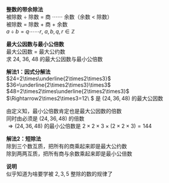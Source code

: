 **整数的带余除法**  
被除数 $\div$ 除数 $=$ 商 $\cdots\cdots$ 余数（余数 $<$ 除数）  
被除数 $=$ 除数 $+$ 商 $+$ 余数  
 $a\div b=q\cdots\cdots r,\ a,b,q,r\in\mathbb{Z}$   
  
**最大公因数与最小公倍数**  
最大公因数 $=$ 最大公约数  
求 $24,\ 36,\ 48$ 的最大公因数与最小公倍数  
  
**解法1：因式分解法**  
 $24=2\times\underline{2\times2\times3}$   
 $36=\underline{2\times2\times3}\times3$   
 $48=2\times2\times\underline{2\times2\times3}$   
 $\Rightarrow2\times2\times3=12\ $ 是 $(24,36,48)$ 的最大公因数  
  
由定义知，最小公倍数肯定也是最大公因数的倍数  
同时由必须是 $(24,36,48)$ 的倍数  
 $\Rightarrow(24,36,48)$ 的最小公倍数是 $2\times2\times3\times(2\times2\times3)=144$   
  
**解法2：短除法**  
除到三个数互质，把所有的商乘起来即是最大公约数  
除到两两互质，把所有商与余数乘起来即是最小公倍数  
  
**说明**  
似乎知道为啥要学被 $2,3,5$ 整除的数的规律了  
